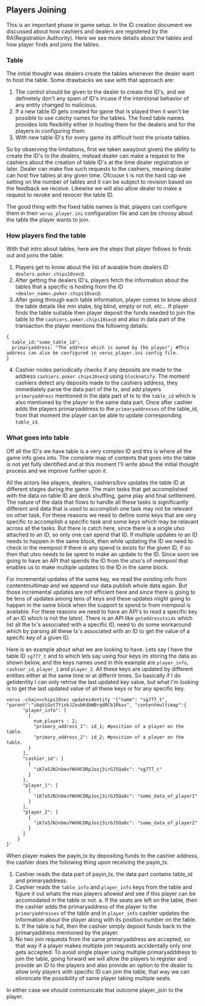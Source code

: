 Players Joining
---------------

This is an important phase in game setup. In the ID creation document we discussed about how cashiers and dealers are registered by the RA(Registration Authority). Here we see more details about the tables and how player finds and joins the tables. 

### Table

The initial thought was dealers create the tables whenever the dealer want to host the table. Some drawbacks we saw with that approach are:
1. The control should be given to the dealer to create the ID's, and we definetely don't any spam of ID's incase if the intentional behavior of any entity changed to malicious.
2. If a new table ID gets created for game that is played then it won't be possible to use catchy names for the tables. The fixed table names provides lots flexibility either in hosting them for the dealers and for the players in configuring them.
3. With new table ID's for every game its difficult host the private tables.

So by observing the limitations, first we taken away(not given) the ability to create the ID's to the dealers, instead dealer can make a request to the cashiers about the creation of table ID's at the time dealer registration or later. Dealer can make five such requests to the cashiers, meaning dealer can host five tables at any given time. Ofcouse `5` is not the hard cap we setting on the number of tables and it can be subject to revision based on the feedback we receive. Likewise we will also allow dealer to make a request to revoke and revocer the table ID.

The good thing with the fixed table names is that, players can configure them in their `verus_player.ini` configuration file and can be choosy about the table the player wants to join. 

### How players find the table

With that intro about tables, here are the steps that player follows to finds out and joins the table:

1. Players get to know about the list of avaiable from dealers ID `dealers.poker.chips10sec@`.
2. After getting the dealers ID's, players fetch the information about the tables that a specific is hosting from the ID `<dealer_name>.poker.chips10sec@`.
3. After going through each table information, player comes to know about the table details like min stake, big blind, empty or not, etc... If player finds the table suitable then player deposit the funds needed to join the table to the `cashiers.poker.chips10sec@` and also in data part of the transaction the player mentions the following details:
```
{
  table_id:"some_table_id";
  primaryaddress: "The address which is owned by the player"; #This address can alse be configured in verus_player.ini config file.
}
```
4. Cashier nodes periodically checks if any deposits are made to the address `cashiers.poker.chips10sec@` using `blocknotify`. The moment cashiers detect any deposits made to the cashiers address, they immediately parse the data part of the tx, and add players `primaryaddress` mentioned in the data part of tx to the `table_id` which is also mentioned by the player in the same data part. Once after cashier adds the players primaryaddress to the `primaryaddresses` of the table_id, from that moment the player can be able to update corresponding `table_id`.

### What goes into table

Off all the ID's we have table is a very complex ID and this is where all the game info goes into. The complete map of contents that goes into the table is not yet fully identified and at this moment I'll write about the initial thought process and we improve further upon it.

All the actors like players, dealers, cashiers/bvv updates the table ID at different stages during the game. The main tasks that get accomplished with the data on table ID are deck shuffling, game play and final settlement. The nature of the data that flows to handle all these tasks is significantly different and data that is used to accomplish one task may not be relevant on other task. For these reasons we need to define some keys that are very specific to accomplish a specific task and some keys which may be relavant across all the tasks. But there is catch here, since there is a single utxo attached to an ID, so only one can spend that ID. If multiple updates to an ID needs to happen in the same block, then while updating the ID we need to check in the mempool if there is any spend tx exists for the given ID, if so then that utxo needs to be spent to make an update to the ID. Since soon we going to have an API that spends the ID from the utxo's of mempool that enables us to make multiple updates to the ID in the same block.

For incremental updates of the same key, we read the existing info from contentmultimap and we append our data publish whole data again. But those incremental updates are not efficient here and since there is going to be tens of updates among tens of keys and these updates might going to happen in the same block when the support to spend tx from mempool is available. For these reasons we need to have an API's to read a specific key of an ID which is not the latest. There is an API like `getaddresstxids` which list all the tx's associated with a specific ID, need to do some workaround which by parsing all these tx's associated with an ID to get the value of a specifc key of a given ID. 

Here is an example about what we are looking to have. Lets say I have the table ID `sg777_t` and to which lets say using four keys im storing the data as shown below, and the keys names used in this example are `player_info`, `cashier_id`, `player_1` and `player_2`. All these keys are updated by different entities either at the same time or at differnt times. So basically if I do getidentity I can only retrive the last updated key value, but what I'm looking is to get the last updated value of all these keys or for any specific key.
```
verus -chain=chips10sec updateidentity '{"name": "sg777_t", "parent":"i6gViGxt7YinkJZoubKdbWBrqdRCb1Rkvs", "contentmultimap":{
      "player_info": [
        {
          num_players : 2;
          "primary_address_1": id_1; #position of a player on the table.
          "primary_address_2": id_2; #position of a player on the table.
        }
      ],
      "cashier_id": [
        {
          "iK7a5JNJnbeuYWVHCDRpJosj3irGJ5Qa8c": "sg777_c"
        }
      ],
      "player_1": [
        {
          "iK7a5JNJnbeuYWVHCDRpJosj3irGJ5Qa8c": "some_data_of_player1"
        }
      ],
      "player_2": [
        {
          "iK7a5JNJnbeuYWVHCDRpJosj3irGJ5Qa8c": "some_data_of_player2"
        }
      ]
    }
}' 
```  

When player makes the payin_tx by depositing funds to the cashier address, the cashier does the following thing upon receiving the payin_tx.
1. Cashier reads the data part of payin_tx, the data part contains table_id and primaryaddress.
2. Cashier reads the `table_info` and `player_info` keys from the table and figure it out whats the max players allowed and see if this player can be accomodated in the table or not.
  a. If the seats are left on the table, then the cashier adds the primaryaddress of the player to the `primaryaddresses` of the table and in `player_info` cashier updates the information about the player along with its position number on the table. 
  b. If the table is full, then the cashier simply deposit funds back to the primaryaddress mentioned by the player. 
 3. No two join requests from the same primaryaddress are accepted, so that way if a player makes multiple join requests accidentally only one gets accepted. To avoid single player using multiple primaryadddress to join the table, going forward we will allow the players to register and provide an ID to the players and also provide an option to the dealer to allow only players with specific ID can join the table, that way we can elimincate the possibility of same player taking multiple seats.

In either case we should communicate that outcome player_join to the player. 
